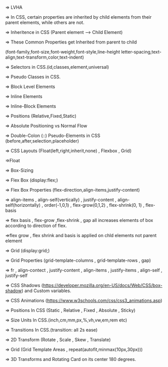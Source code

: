 => LVHA

=> In CSS, certain properties are inherited by child elements from their parent elements,
while others are not.

=> Inheritence in CSS (Parent element --> Child Element)

=> These Common Properties get Inherited from parent to child

(font-family,font-size,font-weight,font-style,line-height
letter-spacing,text-align,text-transform,color,text-indent)

=> Selectors in CSS.(id,classes,element,universal)

=> Pseudo Classes in CSS.

=> Block Level Elements

=> Inline Elements

=> Inline-Block Elements

=> Positions (Relative,Fixed,Static)

=> Absolute Positioning vs Normal Flow

=> Double-Colon (::) Pseudo-Elements in CSS (before,after,selection,placeholder)

=> CSS Layouts (Float(left,right,inherit,none) , Flexbox , Grid)

=>Float

=> Box-Sizing

=> Flex Box (display:flex;)

=> Flex Box Properties (flex-direction,align-items,justify-content)

=> align-items , align-self(vertically) , justify-content , align-self(horizontally) , order(-1,0,1) , flex-grow(0,1,2) , flex-shrink(0, 1) , flex-basis

=> flex basis , flex-grow ,flex-shrink , gap all increases elements of box according to direction of flex.

=>flex grow , flex shrink and basis is applied on chld elements not parent element

=> Grid (display:grid;)

=> Grid Properties (grid-template-columns , grid-template-rows , gap)

=> fr , align-contect , justify-content , align-items , justify-items , align-self , justify-self

=> CSS Shadows (https://developer.mozilla.org/en-US/docs/Web/CSS/box-shadow) and Custom variables.

=> CSS Animations (https://www.w3schools.com/css/css3_animations.asp)

=> Positions In CSS (Static , Relative , Fixed , Absolute , Sticky)

=> Size Units In CSS.(inch,cm,mm,px,%,vh,vw,em,rem etc)

=> Transitions In CSS.(transition: all 2s ease)

=> 2D Transform (Rotate , Scale , Skew , Translate)

=> Grid (Grid Template Areas , repeat(autofit,minmax(10px,30px)))

=> 3D Transforms and Rotating Card on its center 180 degrees.
